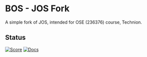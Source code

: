 # BOS - JOS Fork
A simple fork of JOS, intended for OSE (236376) course, Technion.

## Status
[![Score](https://img.shields.io/badge/Tests%20score-120%2F120-AABB22.svg)]() [![Docs](https://img.shields.io/badge/Docs%20Completed-0%25-red.svg)]()
